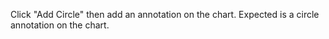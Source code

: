 Click "Add Circle" then add an annotation on the chart. Expected is a circle annotation on the chart.